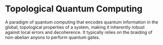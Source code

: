 # Topological Quantum Computing

A paradigm of quantum computing that encodes quantum information in the global, topological properties of a system, making it inherently robust against local errors and decoherence. It typically relies on the braiding of non-abelian anyons to perform quantum gates.